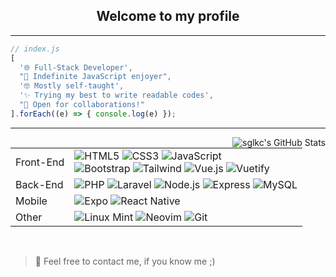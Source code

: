 <h2 align="center">Welcome to my profile</h2>
<hr>

```javascript
// index.js
[
  '🌐 Full-Stack Developer',
  "💛 Indefinite JavaScript enjoyer",
  '🤓 Mostly self-taught',
  '✨ Trying my best to write readable codes',
  "🎉 Open for collaborations!"
].forEach((e) => { console.log(e) });
```
<hr>

<img align="right" alt="sglkc's GitHub Stats" src="https://github-readme-stats.vercel.app/api/top-langs/?username=sglkc&layout=compact&langs_count=6&theme=tokyonight&border_color=30363d">

<table>
	<tr>
		<td>Front-End</td>
		<td>
			<img alt="HTML5" src="https://img.shields.io/badge/HTML5-E34F26.svg?style=flat&logo=HTML5&logoColor=white">
			<img alt="CSS3" src="https://img.shields.io/badge/CSS3-1572B6.svg?style=flat&logo=CSS3&logoColor=white">
			<img alt="JavaScript" src="https://img.shields.io/badge/JavaScript-F7DF1E.svg?style=flat&logo=JavaScript&logoColor=black">
      <br>
			<img alt="Bootstrap" src="https://img.shields.io/badge/Bootstrap-7952B3.svg?style=flat&logo=Bootstrap&logoColor=white">
      <img alt="Tailwind" src="https://img.shields.io/badge/Tailwind-06B6D4.svg?style=flat&logo=Tailwind-CSS&logoColor=white">
			<img alt="Vue.js" src="https://img.shields.io/badge/Vue.js-4FC08D.svg?style=flat&logo=vuedotjs&logoColor=white">
			<img alt="Vuetify" src="https://img.shields.io/badge/Vuetify-1867C0.svg?style=flat&logo=Vuetify&logoColor=white">
		</td>
	</tr>
	<tr>
		<td>Back-End</td>
		<td>
			<img alt="PHP" src="https://img.shields.io/badge/PHP-777BB4.svg?style=flat&logo=PHP&logoColor=white">
			<img alt="Laravel" src="https://img.shields.io/badge/Laravel-FF2D20.svg?style=flat&logo=Laravel&logoColor=white">
			<img alt="Node.js" src="https://img.shields.io/badge/Node.js-339933.svg?style=flat&logo=nodedotjs&logoColor=white">
      <img alt="Express" src="https://img.shields.io/badge/Express-000000.svg?style=flat&logo=Express&logoColor=white">
			<img alt="MySQL" src="https://img.shields.io/badge/MySQL-4479A1.svg?style=flat&logo=MySQL&logoColor=white">
		</td>
	</tr>
	<tr>
		<td>Mobile</td>
		<td>
      <img alt="Expo" src="https://img.shields.io/badge/Expo-000020.svg?style=flat&logo=Expo&logoColor=white">
			<img alt="React Native" src="https://img.shields.io/badge/React%20Native-61DAFB.svg?style=flat&logo=React&logoColor=black">
		</td>
	</tr>
	<tr>
		<td>Other</td>
		<td>
			<img alt="Linux Mint" src="https://img.shields.io/badge/Linux%20Mint-87CF3E.svg?style=flat&logo=Linux-Mint&logoColor=white">
			<img alt="Neovim" src="https://img.shields.io/badge/Neovim-57A143.svg?style=flat&logo=Neovim&logoColor=white">
			<img alt="Git" src="https://img.shields.io/badge/Git-F05032.svg?style=flat&logo=Git&logoColor=white">
		</td>
	</tr>
</table>
<br>


> 💌 Feel free to contact me, if you know me ;)
